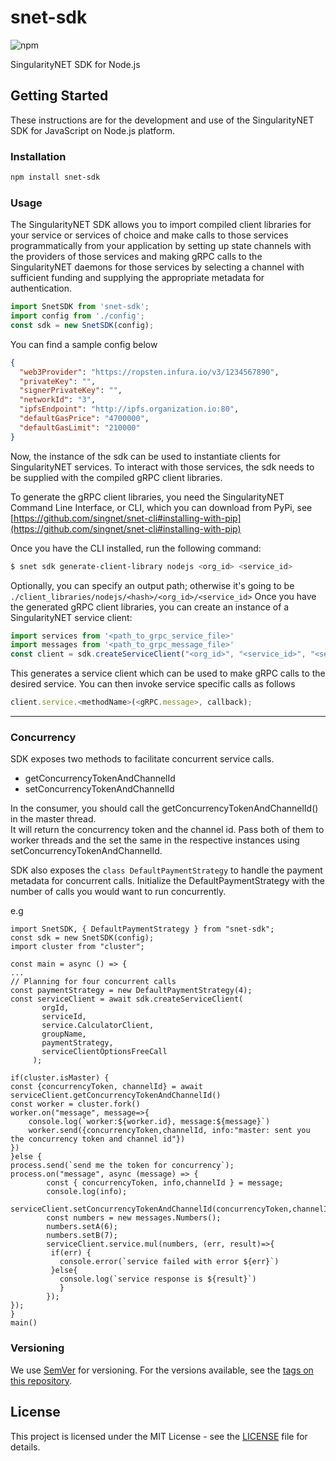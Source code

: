 # snet-sdk
![npm](https://img.shields.io/npm/v/snet-sdk.svg)

SingularityNET SDK for Node.js
  
## Getting Started  
  
These instructions are for the development and use of the SingularityNET SDK for JavaScript on Node.js platform.
### Installation
```bash
npm install snet-sdk
```
### Usage

The SingularityNET SDK allows you to import compiled client libraries for your service or services of choice and make calls to those services programmatically from your application by setting up state channels with the providers of those services and making gRPC calls to the SingularityNET daemons for those services by selecting a channel with sufficient funding and supplying the appropriate metadata for authentication.
  
```javascript
import SnetSDK from 'snet-sdk';
import config from './config';
const sdk = new SnetSDK(config);
```

You can find a sample config below

```json
{
  "web3Provider": "https://ropsten.infura.io/v3/1234567890",
  "privateKey": "",
  "signerPrivateKey": "",
  "networkId": "3",
  "ipfsEndpoint": "http://ipfs.organization.io:80",
  "defaultGasPrice": "4700000",
  "defaultGasLimit": "210000"
}
```

Now, the instance of the sdk can be used to instantiate clients for SingularityNET services. To interact with those services, the sdk needs to be supplied with the compiled gRPC client libraries.
  
To generate the gRPC client libraries, you need the SingularityNET Command Line Interface, or CLI, which you can download from PyPi, see [https://github.com/singnet/snet-cli#installing-with-pip](https://github.com/singnet/snet-cli#installing-with-pip)
  
Once you have the CLI installed, run the following command:
```bash
$ snet sdk generate-client-library nodejs <org_id> <service_id>
```
Optionally, you can specify an output path; otherwise it's going to be `./client_libraries/nodejs/<hash>/<org_id>/<service_id>`
Once you have the generated gRPC client libraries, you can create an instance of a SingularityNET service client:
```javascript
import services from '<path_to_grpc_service_file>'
import messages from '<path_to_grpc_message_file>'
const client = sdk.createServiceClient("<org_id>", "<service_id>", "<services.<ClientStub>>")
```
This generates a service client which can be used to make gRPC calls to the desired service.
You can then invoke service specific calls as follows
```javascript
client.service.<methodName>(<gRPC.message>, callback);
```
---

### Concurrency
SDK exposes two methods to facilitate concurrent service calls. 
 - getConcurrencyTokenAndChannelId
 - setConcurrencyTokenAndChannelId
 
 In the consumer, you should call the getConcurrencyTokenAndChannelId() in the master thread.  
 It will return the concurrency token and the channel id. 
 Pass both of them to worker threads and the set the same in the respective instances using setConcurrencyTokenAndChannelId.  
 
 SDK also exposes the `class DefaultPaymentStrategy` to handle the payment metadata for concurrent calls. 
 Initialize the DefaultPaymentStrategy with the number of calls you would want to run concurrently.
 
 e.g
 ```
import SnetSDK, { DefaultPaymentStrategy } from "snet-sdk";
const sdk = new SnetSDK(config);
import cluster from "cluster";

const main = async () => {
...
// Planning for four concurrent calls
const paymentStrategy = new DefaultPaymentStrategy(4);
const serviceClient = await sdk.createServiceClient(
        orgId,
        serviceId,
        service.CalculatorClient,
        groupName,
        paymentStrategy,
        serviceClientOptionsFreeCall
      );

if(cluster.isMaster) {
 const {concurrencyToken, channelId} = await serviceClient.getConcurrencyTokenAndChannelId()
 const worker = cluster.fork()
 worker.on("message", message=>{
     console.log(`worker:${worker.id}, message:${message}`)
     worker.send({concurrencyToken,channelId, info:"master: sent you the concurrency token and channel id"})
 })
}else {
 process.send(`send me the token for concurrency`);
 process.on("message", async (message) => {
         const { concurrencyToken, info,channelId } = message;
         console.log(info);
         serviceClient.setConcurrencyTokenAndChannelId(concurrencyToken,channelId)
         const numbers = new messages.Numbers();
         numbers.setA(6);
         numbers.setB(7);
         serviceClient.service.mul(numbers, (err, result)=>{
          if(err) {
            console.error(`service failed with error ${err}`)
          }else{
            console.log(`service response is ${result}`)
            }
         });
 });
}
main()
```
 
 
### Versioning  
  
We use [SemVer](http://semver.org/) for versioning. For the versions available, see the
[tags on this repository](https://github.com/singnet/snet-sdk-js/tags).   
  
## License  
  
This project is licensed under the MIT License - see the
[LICENSE](https://github.com/singnet/snet-sdk-js/blob/master/LICENSE) file for details.
